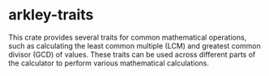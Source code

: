 # arkley-traits

This crate provides several traits for common mathematical operations,
such as calculating the least common multiple (LCM) and greatest common divisor (GCD) of values.
These traits can be used across different parts of the calculator to perform various
mathematical calculations.
